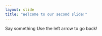 ```yaml
---
layout: slide
title: "Welcome to our second slide!"
---
```

Say something
Use the left arrow to go back!
